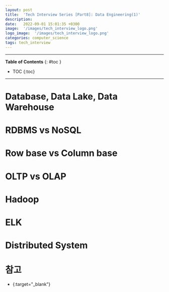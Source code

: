 ```yaml
---
layout: post
title:  'Tech Interview Series [Part8]: Data Engineering(1)'
description: 
date:   2022-09-01 15:01:35 +0300
image:  '/images/tech_interview_logo.png'
logo_image:  '/images/tech_interview_logo.png'
categories: computer_science
tags: tech_interview
---
```

---

**Table of Contents**
{: #toc }
*  TOC
{:toc}

---

# Database, Data Lake, Data Warehouse

# RDBMS vs NoSQL

# Row base vs Column base

# OLTP vs OLAP

# Hadoop

# ELK

# Distributed System

# 참고

- [](){:target="_blank"}
